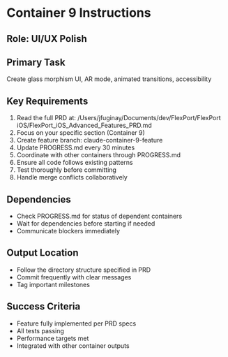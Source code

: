 # Container 9 Instructions

## Role: UI/UX Polish

## Primary Task
Create glass morphism UI, AR mode, animated transitions, accessibility

## Key Requirements
1. Read the full PRD at: /Users/jfuginay/Documents/dev/FlexPort/FlexPort iOS/FlexPort_iOS_Advanced_Features_PRD.md
2. Focus on your specific section (Container 9)
3. Create feature branch: claude-container-9-feature
4. Update PROGRESS.md every 30 minutes
5. Coordinate with other containers through PROGRESS.md
6. Ensure all code follows existing patterns
7. Test thoroughly before committing
8. Handle merge conflicts collaboratively

## Dependencies
- Check PROGRESS.md for status of dependent containers
- Wait for dependencies before starting if needed
- Communicate blockers immediately

## Output Location
- Follow the directory structure specified in PRD
- Commit frequently with clear messages
- Tag important milestones

## Success Criteria
- Feature fully implemented per PRD specs
- All tests passing
- Performance targets met
- Integrated with other container outputs
